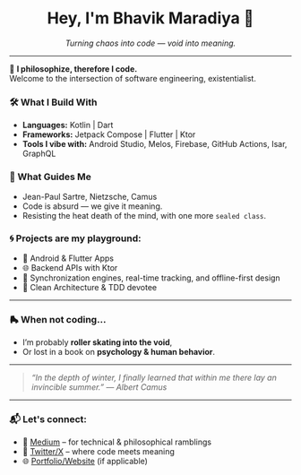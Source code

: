 <h1 align="center">Hey, I'm Bhavik Maradiya 👋</h1>

<p align="center">
  <em>
    Turning chaos into code — void into meaning.
  </em>
</p>


---

🧠 **I philosophize, therefore I code.**  
Welcome to the intersection of software engineering, existentialist.

### 🛠 What I Build With
- **Languages:** Kotlin | Dart 
- **Frameworks:** Jetpack Compose | Flutter | Ktor
- **Tools I vibe with:** Android Studio, Melos, Firebase, GitHub Actions, Isar, GraphQL

### 🧭 What Guides Me
- Jean-Paul Sartre, Nietzsche, Camus
- Code is absurd — we give it meaning.
- Resisting the heat death of the mind, with one more `sealed class`.

### 🌀 Projects are my playground:
- 📱 Android & Flutter Apps  
- 🌐 Backend APIs with Ktor  
- 🔁 Synchronization engines, real-time tracking, and offline-first design  
- 🧪 Clean Architecture & TDD devotee

---

### 🛼 When not coding...
- I’m probably **roller skating into the void**,  
- Or lost in a book on **psychology & human behavior**.

---

> _“In the depth of winter, I finally learned that within me there lay an invincible summer.” — Albert Camus_

---

### 📬 Let's connect:
- 🧠 [Medium](https://medium.com/@yourusername) – for technical & philosophical ramblings  
- 💬 [Twitter/X](https://twitter.com/yourusername) – where code meets meaning  
- 🌐 [Portfolio/Website](https://yourwebsite.com) (if applicable)

